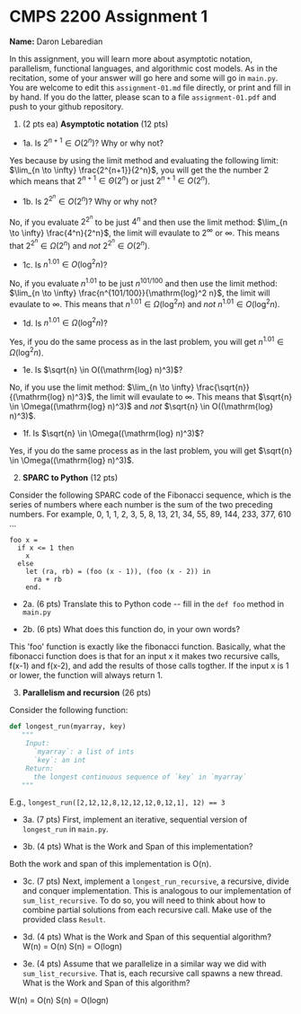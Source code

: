 

# CMPS 2200 Assignment 1

**Name:** Daron Lebaredian


In this assignment, you will learn more about asymptotic notation, parallelism, functional languages, and algorithmic cost models. As in the recitation, some of your answer will go here and some will go in `main.py`. You are welcome to edit this `assignment-01.md` file directly, or print and fill in by hand. If you do the latter, please scan to a file `assignment-01.pdf` and push to your github repository. 
  
  

1. (2 pts ea) **Asymptotic notation** (12 pts)

  - 1a. Is $2^{n+1} \in O(2^n)$? Why or why not? 

Yes because by using the limit method and evaluating the following limit: $\lim_{n \to \infty} \frac{2^{n+1}}{2^n}$, you will get the the number 2 which means that $2^{n+1} \in \Theta(2^n)$ or just $2^{n+1} \in O(2^n)$.

  - 1b. Is $2^{2^n} \in O(2^n)$? Why or why not?

No, if you evaluate $2^{2^n}$ to be just $4^n$ and then use the limit method: $\lim_{n \to \infty} \frac{4^n}{2^n}$, the limit will evaulate to $2^\infty$ or $\infty$. This means that $2^{2^n} \in \Omega(2^n)$ and *not* $2^{2^n} \in O(2^n)$.

  - 1c. Is $n^{1.01} \in O(\mathrm{log}^2 n)$?

No, if you evaluate $n^{1.01}$ to be just $n^{101/100}$ and then use the limit method: $\lim_{n \to \infty} \frac{n^{101/100}}{\mathrm{log}^2 n}$, the limit will evaulate to $\infty$. This means that $n^{1.01} \in \Omega(\mathrm{log}^2 n)$ and *not* $n^{1.01} \in O(\mathrm{log}^2 n)$.

  - 1d. Is $n^{1.01} \in \Omega(\mathrm{log}^2 n)$?

Yes, if you do the same process as in the last problem, you will get $n^{1.01} \in \Omega(\mathrm{log}^2 n)$.

  - 1e. Is $\sqrt{n} \in O((\mathrm{log} n)^3)$?
  
No, if you use the limit method: $\lim_{n \to \infty} \frac{\sqrt{n}}{(\mathrm{log} n)^3}$, the limit will evaulate to $\infty$. This means that $\sqrt{n} \in \Omega((\mathrm{log} n)^3)$ and *not* $\sqrt{n} \in O((\mathrm{log} n)^3)$.

  - 1f. Is $\sqrt{n} \in \Omega((\mathrm{log} n)^3)$?  

Yes, if you do the same process as in the last problem, you will get $\sqrt{n} \in \Omega((\mathrm{log} n)^3)$.

2. **SPARC to Python** (12 pts)

Consider the following SPARC code of the Fibonacci sequence, which is the series of numbers where each number is the sum of the two preceding numbers. For example, 0, 1, 1, 2, 3, 5, 8, 13, 21, 34, 55, 89, 144, 233, 377, 610 ... 

```sparc
foo x =
  if x <= 1 then
    x
  else
    let (ra, rb) = (foo (x - 1)), (foo (x - 2)) in
      ra + rb
    end.
```

  - 2a. (6 pts) Translate this to Python code -- fill in the `def foo` method in `main.py`  

  - 2b. (6 pts) What does this function do, in your own words?

This 'foo' function is exactly like the fibonacci function. Basically, what the fibonacci function does is that for an input x it makes two recursive calls, f(x-1) and f(x-2), and add the results of those calls togther. If the input x is 1 or lower, the function will always return 1.
  

3. **Parallelism and recursion** (26 pts)

Consider the following function:  

```python
def longest_run(myarray, key)
   """
    Input:
      `myarray`: a list of ints
      `key`: an int
    Return:
      the longest continuous sequence of `key` in `myarray`
   """
```
E.g., `longest_run([2,12,12,8,12,12,12,0,12,1], 12) == 3`  
 
  - 3a. (7 pts) First, implement an iterative, sequential version of `longest_run` in `main.py`.  

  - 3b. (4 pts) What is the Work and Span of this implementation?  

Both the work and span of this implementation is O(n).

  - 3c. (7 pts) Next, implement a `longest_run_recursive`, a recursive, divide and conquer implementation. This is analogous to our implementation of `sum_list_recursive`. To do so, you will need to think about how to combine partial solutions from each recursive call. Make use of the provided class `Result`.   

  - 3d. (4 pts) What is the Work and Span of this sequential algorithm?  
W(n) = O(n)
S(n) = O(logn)


  - 3e. (4 pts) Assume that we parallelize in a similar way we did with `sum_list_recursive`. That is, each recursive call spawns a new thread. What is the Work and Span of this algorithm?  

W(n) = O(n)
S(n) = O(logn)

